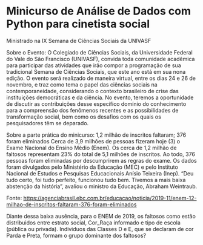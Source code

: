 # Minicurso de Análise de Dados com Python para cinetista social
Ministrado na IX Semana de Ciências Sociais da UNIVASF

Sobre o Evento: O Colegiado de Ciências Sociais, da Universidade Federal do Vale do São Francisco (UNIVASF), convida toda comunidade acadêmica para participar das atividades que irão compor a programação de sua tradicional Semana de Ciências Sociais, que este ano está em sua nona edição. O evento será realizado de maneira virtual, entre os dias 24 e 26 de novembro, e traz como tema o papel das ciências sociais na contemporaneidade, considerando o contexto brasileiro de crise das instituições democráticas e da ciência. No evento, teremos a oportunidade de discutir as contribuições desse específico domínio do conhecimento para a compreensão dos fenômenos recentes e as possibilidades de transformação social, bem como os desafios com os quais os pesquisadores têm se deparado.


Sobre a parte prática do minicurso: 1,2 milhão de inscritos faltaram; 376 foram eliminados Cerca de 3,9 milhões de pessoas fizeram hoje (3) o Exame Nacional do Ensino Médio (Enem). Os cerca de 1,2 milhão de faltosos representam 23% do total de 5,1 milhões de inscritos. Ao todo, 376 pessoas foram eliminadas por descumprirem as regras do exame. Os dados foram divulgados pelo Ministério da Educação (MEC) e pelo Instituto Nacional de Estudos e Pesquisas Educacionais Anísio Teixeira (Inep). “Deu tudo certo, foi tudo perfeito, funcionou tudo bem. Tivemos a mais baixa abstenção da história”, avaliou o ministro da Educação, Abraham Weintraub. 

Fonte: https://agenciabrasil.ebc.com.br/educacao/noticia/2019-11/enem-12-milhao-de-inscritos-faltaram-376-foram-eliminados 

Diante dessa baixa ausência, para o ENEM de 2019, os faltosos como estão distribuidos entre estrato social, Cor_Raça informado e tipo de escola (pública ou privada). Individuos das Classes D e E, que se declaram de cor Parda e Preta, formam o grupo dominante dos faltosos?
